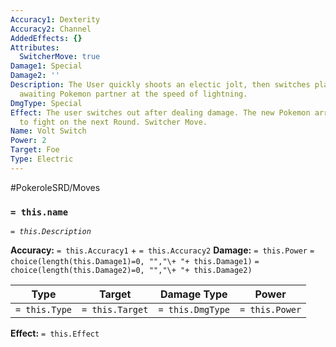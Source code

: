 ```yaml
---
Accuracy1: Dexterity
Accuracy2: Channel
AddedEffects: {}
Attributes:
  SwitcherMove: true
Damage1: Special
Damage2: ''
Description: The User quickly shoots an electic jolt, then switches places with an
  awaiting Pokemon partner at the speed of lightning.
DmgType: Special
Effect: The user switches out after dealing damage. The new Pokemon arrives ready
  to fight on the next Round. Switcher Move.
Name: Volt Switch
Power: 2
Target: Foe
Type: Electric
---
```


#PokeroleSRD/Moves

### `= this.name` 
*`= this.Description`*

**Accuracy:** `= this.Accuracy1` + `= this.Accuracy2`
**Damage:** `= this.Power` `= choice(length(this.Damage1)=0, "","\+ "+ this.Damage1)` `= choice(length(this.Damage2)=0, "","\+ "+ this.Damage2)`

| Type          | Target          | Damage Type          | Power          |
| ------------- | --------------- | ---------------- | -------------- |
| `= this.Type` | `= this.Target` | `= this.DmgType` | `= this.Power` | 

**Effect:** `= this.Effect`